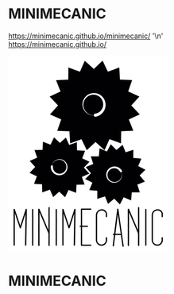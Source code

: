 

# MINIMECANIC
https://minimecanic.github.io/minimecanic/ '\n'
https://minimecanic.github.io/

![logo MINIMECANIC](https://github.com/minimecanic/minimecanic.github.io/blob/master/MINIMECANIC-111417-0336-3109.png)


# MINIMECANIC


